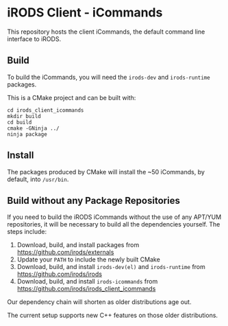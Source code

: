 # iRODS Client - iCommands

This repository hosts the client iCommands, the default command line interface to iRODS.

## Build

To build the iCommands, you will need the `irods-dev` and `irods-runtime` packages.

This is a CMake project and can be built with:

```
cd irods_client_icommands
mkdir build
cd build
cmake -GNinja ../
ninja package
```

## Install

The packages produced by CMake will install the ~50 iCommands, by default, into `/usr/bin`.

## Build without any Package Repositories

If you need to build the iRODS iCommands without the use of any APT/YUM repositories, it will be necessary
to build all the dependencies yourself.  The steps include:

1. Download, build, and install packages from https://github.com/irods/externals
2. Update your `PATH` to include the newly built CMake
3. Download, build, and install `irods-dev(el)` and `irods-runtime` from https://github.com/irods/irods
4. Download, build, and install `irods-icommands` from https://github.com/irods/irods_client_icommands
   
Our dependency chain will shorten as older distributions age out.

The current setup supports new C++ features on those older distributions.

